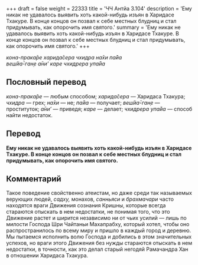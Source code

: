 +++
draft = false
weight = 22333
title = 'ЧЧ Антйа 3.104'
description = 'Ему никак не удавалось выявить хоть какой-нибудь изъян в Харидасе Тхакуре. В конце концов он позвал к себе местных блудниц и стал придумывать, как опорочить имя святого.'
summary = 'Ему никак не удавалось выявить хоть какой-нибудь изъян в Харидасе Тхакуре. В конце концов он позвал к себе местных блудниц и стал придумывать, как опорочить имя святого.'
+++

_кона-прака̄ре харида̄сера чхидра на̄хи па̄йа  
веш́йа̄-ган̣е а̄ни’ каре чхидрера упа̄йа_

## Пословный перевод

_кона_\-_прака̄ре_ — любым способом; _харида̄сера_ — Харидаса Тхакура; _чхидра_ — грех; _на̄хи_ — не; _па̄йа_ — получает; _веш́йа̄_\-_ган̣е_ — проституток; _а̄ни’_ — приведя; _каре_ — делает; _чхидрера_ _упа̄йа_ — способ найти недостаток.

## Перевод

**Ему никак не удавалось выявить хоть какой-нибудь изъян в Харидасе Тхакуре. В конце концов он позвал к себе местных блудниц и стал придумывать, как опорочить имя святого.**

## Комментарий

Такое поведение свойственно атеистам, но даже среди так называемых верующих людей, _садху,_ монахов, _санньяси_ и _брахмачари_ часто находятся враги Движения сознания Кришны, которые всегда стараются отыскать в нем недостатки, не понимая того, что это Движение растет и ширится независимо ни от чьих усилий — лишь по милости Господа Шри Чайтаньи Махапрабху, который хотел, чтобы оно распространилось по всему миру и пришло в каждый город и деревню. Мы пытаемся исполнить волю Господа и добились в этом значительных успехов, но враги этого Движения без нужды стараются отыскать в нем недостатки, в точности, как это делал старый негодяй Рамачандра Хан в отношении Харидаса Тхакура.
